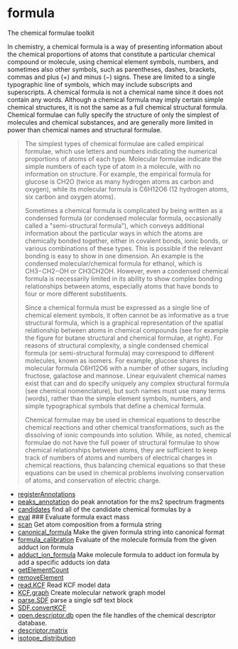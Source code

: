 ﻿# formula

The chemical formulae toolkit
 
 In chemistry, a chemical formula is a way of presenting information about the chemical proportions of 
 atoms that constitute a particular chemical compound or molecule, using chemical element symbols, numbers,
 and sometimes also other symbols, such as parentheses, dashes, brackets, commas and plus (+) and minus (−) 
 signs. These are limited to a single typographic line of symbols, which may include subscripts and 
 superscripts. A chemical formula is not a chemical name since it does not contain any words. Although a 
 chemical formula may imply certain simple chemical structures, it is not the same as a full chemical 
 structural formula. Chemical formulae can fully specify the structure of only the simplest of molecules 
 and chemical substances, and are generally more limited in power than chemical names and structural formulae.
> The simplest types of chemical formulae are called empirical formulae, which use letters and numbers indicating
>  the numerical proportions of atoms of each type. Molecular formulae indicate the simple numbers of each type 
>  of atom in a molecule, with no information on structure. For example, the empirical formula for glucose is
>  CH2O (twice as many hydrogen atoms as carbon and oxygen), while its molecular formula is C6H12O6 (12 hydrogen 
>  atoms, six carbon and oxygen atoms).
>  
>  Sometimes a chemical formula is complicated by being written as a condensed formula (or condensed molecular 
>  formula, occasionally called a "semi-structural formula"), which conveys additional information about the
>  particular ways in which the atoms are chemically bonded together, either in covalent bonds, ionic bonds, or 
>  various combinations of these types. This is possible if the relevant bonding is easy to show in one dimension. 
>  An example is the condensed molecular/chemical formula for ethanol, which is CH3−CH2−OH or CH3CH2OH. However, 
>  even a condensed chemical formula is necessarily limited in its ability to show complex bonding relationships 
>  between atoms, especially atoms that have bonds to four or more different substituents.
>  
>  Since a chemical formula must be expressed as a single line of chemical element symbols, it often cannot be as
>  informative as a true structural formula, which is a graphical representation of the spatial relationship 
>  between atoms in chemical compounds (see for example the figure for butane structural and chemical formulae,
>  at right). For reasons of structural complexity, a single condensed chemical formula (or semi-structural formula)
>  may correspond to different molecules, known as isomers. For example, glucose shares its molecular formula C6H12O6
>  with a number of other sugars, including fructose, galactose and mannose. Linear equivalent chemical names exist 
>  that can and do specify uniquely any complex structural formula (see chemical nomenclature), but such names must
>  use many terms (words), rather than the simple element symbols, numbers, and simple typographical symbols that 
>  define a chemical formula.
>  
>  Chemical formulae may be used in chemical equations to describe chemical reactions and other chemical transformations, 
>  such as the dissolving of ionic compounds into solution. While, as noted, chemical formulae do not have the full 
>  power of structural formulae to show chemical relationships between atoms, they are sufficient to keep track of 
>  numbers of atoms and numbers of electrical charges in chemical reactions, thus balancing chemical equations so that
>  these equations can be used in chemical problems involving conservation of atoms, and conservation of electric 
>  charge.

+ [registerAnnotations](formula/registerAnnotations.1) 
+ [peaks_annotation](formula/peaks_annotation.1) do peak annotation for the ms2 spectrum fragments
+ [candidates](formula/candidates.1) find all of the candidate chemical formulas by a 
+ [eval](formula/eval.1) ### Evaluate formula exact mass
+ [scan](formula/scan.1) Get atom composition from a formula string
+ [canonical_formula](formula/canonical_formula.1) Make the given formula string into canonical format
+ [formula_calibration](formula/formula_calibration.1) Evaluate of the molecule formula from the given adduct ion formula
+ [adduct_ion_formula](formula/adduct_ion_formula.1) Make molecule formula to adduct ion formula by add a specific adducts ion data
+ [getElementCount](formula/getElementCount.1) 
+ [removeElement](formula/removeElement.1) 
+ [read.KCF](formula/read.KCF.1) Read KCF model data
+ [KCF.graph](formula/KCF.graph.1) Create molecular network graph model
+ [parse.SDF](formula/parse.SDF.1) parse a single sdf text block
+ [SDF.convertKCF](formula/SDF.convertKCF.1) 
+ [open.descriptor.db](formula/open.descriptor.db.1) open the file handles of the chemical descriptor database.
+ [descriptor.matrix](formula/descriptor.matrix.1) 
+ [isotope_distribution](formula/isotope_distribution.1) 
